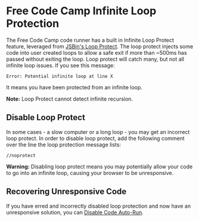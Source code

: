 # Free Code Camp Infinite Loop Protection

The Free Code Camp code runner has a built in Infinite Loop Protect feature, leveraged from [JSBin's Loop Protect](https://github.com/jsbin/loop-protect). The loop protect injects some code into user created loops to allow a safe exit if more than ~500ms has passed without exiting the loop. Loop protect will catch many, but not all infinite loop issues. If you see this message:

`Error: Potential infinite loop at line X`

It means you have been protected from an infinite loop.

**Note:** Loop Protect cannot detect infinite recursion.

## Disable Loop Protect

In some cases - a slow computer or a long loop - you may get an incorrect loop protect. In order to disable loop protect, add the following comment over the line the loop protection message lists:

`//noprotect`

**Warning:** Disabling loop protect means you may potentially allow your code to go into an infinite loop, causing your browser to be unresponsive.

## Recovering Unresponsive Code

If you have erred and incorrectly disabled loop protection and now have an unresponsive solution, you can [Disable Code Auto-Run](https://github.com/freecodecamp/freecodecamp/wiki/FreeCodeCamp-Disable-Code-Autorun).

